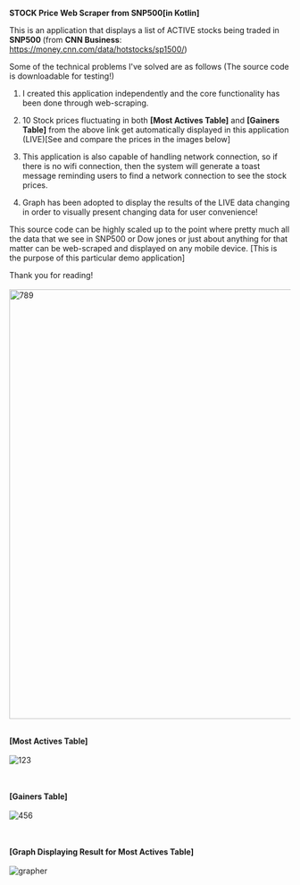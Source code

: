 <b>STOCK Price Web Scraper from SNP500[in Kotlin]</b>

This is an application that displays a list of ACTIVE stocks being traded in <b> SNP500 </b> 
(from <b>CNN Business</b>: https://money.cnn.com/data/hotstocks/sp1500/)

Some of the technical problems I've solved are as follows (The source code is downloadable for testing!) 

1. I created this application independently and the core functionality has been done
through web-scraping. 

2. 10 Stock prices fluctuating in both <b>[Most Actives Table]</b> and 
<b>[Gainers Table]</b> from the above link get automatically displayed in this 
application (LIVE)[See and compare the prices in the images below]

3. This application is also capable of handling network connection, so if there is no wifi
connection, then the system will generate a toast message reminding users to find a
network connection to see the stock prices. 

4. Graph has been adopted to display the results of the LIVE data changing
in order to visually present changing data for user convenience! 

This source code can be highly scaled up to the point where pretty much all the data 
that we see in SNP500 or Dow jones or just about anything for that matter can be 
web-scraped and displayed on any mobile device. 
[This is the purpose of this particular demo application]

Thank you for reading! <br></br>
<img width="768" alt="789" src="https://user-images.githubusercontent.com/26533575/91903171-cabb8280-ec70-11ea-928e-4e2242818580.png"> <br></br>

<b>[Most Actives Table]</b> <br></br>
![123](https://user-images.githubusercontent.com/26533575/91902468-c93d8a80-ec6f-11ea-82fd-0bace725e8b8.jpg)

<br></br>
<b>[Gainers Table]</b><br></br>
![456](https://user-images.githubusercontent.com/26533575/91902472-cb074e00-ec6f-11ea-97d6-fb0a2c7039d6.jpg)


<br></br>
<b>[Graph Displaying Result for Most Actives Table]</b><br></br>
![grapher](https://user-images.githubusercontent.com/26533575/92067556-99c37680-ed72-11ea-991e-d7fc37a91d0b.jpg)
